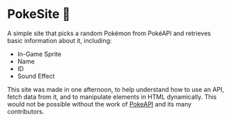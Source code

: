 # PokeSite 🐾

A simple site that picks a random Pokémon from PokéAPI and retrieves basic information about it, including:
  - In-Game Sprite
  - Name
  - ID
  - Sound Effect

This site was made in one afternoon, to help understand how to use an API, fetch data from it, and to manipulate elements in HTML dynamically.
This would not be possible without the work of [PokeAPI](https://pokeapi.co/) and its many contributors.
